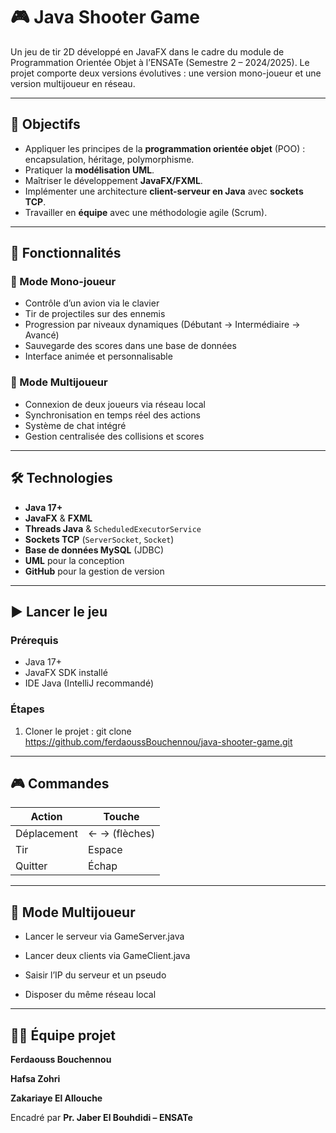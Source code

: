 # 🎮 Java Shooter Game

Un jeu de tir 2D développé en JavaFX dans le cadre du module de Programmation Orientée Objet à l’ENSATe (Semestre 2 – 2024/2025). Le projet comporte deux versions évolutives : une version mono-joueur et une version multijoueur en réseau.

---

## 🎯 Objectifs

- Appliquer les principes de la **programmation orientée objet** (POO) : encapsulation, héritage, polymorphisme.
- Pratiquer la **modélisation UML**.
- Maîtriser le développement **JavaFX/FXML**.
- Implémenter une architecture **client-serveur en Java** avec **sockets TCP**.
- Travailler en **équipe** avec une méthodologie agile (Scrum).

---

## 🚀 Fonctionnalités

### 🔹 Mode Mono-joueur

- Contrôle d’un avion via le clavier
- Tir de projectiles sur des ennemis
- Progression par niveaux dynamiques (Débutant → Intermédiaire → Avancé)
- Sauvegarde des scores dans une base de données
- Interface animée et personnalisable

### 🔸 Mode Multijoueur

- Connexion de deux joueurs via réseau local
- Synchronisation en temps réel des actions
- Système de chat intégré
- Gestion centralisée des collisions et scores

---

## 🛠️ Technologies

- **Java 17+**
- **JavaFX** & **FXML**
- **Threads Java** & `ScheduledExecutorService`
- **Sockets TCP** (`ServerSocket`, `Socket`)
- **Base de données MySQL** (JDBC)
- **UML** pour la conception
- **GitHub** pour la gestion de version

---

## ▶️ Lancer le jeu

### Prérequis

- Java 17+
- JavaFX SDK installé
- IDE Java (IntelliJ recommandé)

### Étapes

1. Cloner le projet :
   git clone https://github.com/ferdaoussBouchennou/java-shooter-game.git

---

## 🎮 Commandes

| Action      | Touche        |
| ----------- | ------------- |
| Déplacement | ← → (flèches) |
| Tir         | Espace        |
| Quitter     | Échap         |

---

## 📡 Mode Multijoueur
- Lancer le serveur via GameServer.java

- Lancer deux clients via GameClient.java

- Saisir l’IP du serveur et un pseudo

- Disposer du même réseau local

---

## 🧑‍💻 Équipe projet

**Ferdaouss Bouchennou**

**Hafsa Zohri** 

**Zakariaye El Allouche** 

Encadré par **Pr. Jaber El Bouhdidi – ENSATe**
          

